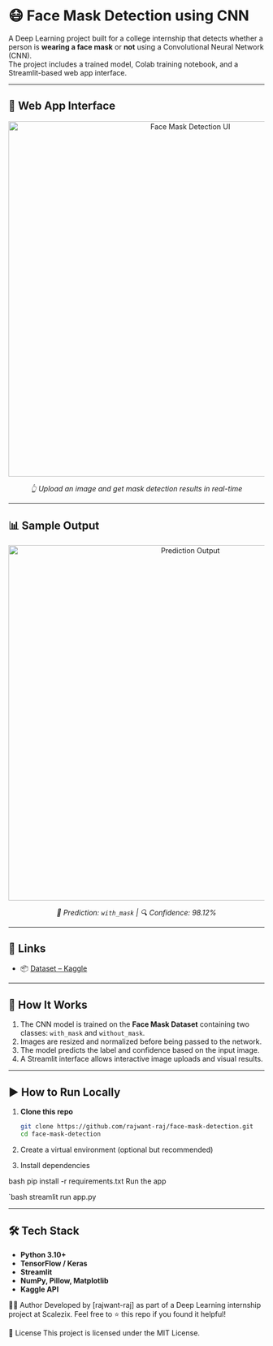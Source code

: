 # 😷 Face Mask Detection using CNN

A Deep Learning project built for a college internship that detects whether a person is **wearing a face mask** or **not** using a Convolutional Neural Network (CNN).  
The project includes a trained model, Colab training notebook, and a Streamlit-based web app interface.

---

## 📸 Web App Interface

<div align="center">
  <img src="assets/streamlit-ui.png" alt="Face Mask Detection UI" width="700"/>
  <p><em>👆 Upload an image and get mask detection results in real-time</em></p>
</div>

---

## 📊 Sample Output

<div align="center">
  <img src="assets/ui-on-sample-data.png" alt="Prediction Output" width="700"/>
  <p><em>🧠 Prediction: <code>with_mask</code> | 🔍 Confidence: 98.12%</em></p>
</div>

---

## 🔗 Links

- 📦 [Dataset – Kaggle](https://www.kaggle.com/datasets/omkargurav/face-mask-dataset)  
---

## 🧠 How It Works

1. The CNN model is trained on the **Face Mask Dataset** containing two classes: `with_mask` and `without_mask`.
2. Images are resized and normalized before being passed to the network.
3. The model predicts the label and confidence based on the input image.
4. A Streamlit interface allows interactive image uploads and visual results.

---

## ▶️ How to Run Locally

1. **Clone this repo**
   ```bash
   git clone https://github.com/rajwant-raj/face-mask-detection.git
   cd face-mask-detection
2. Create a virtual environment (optional but recommended)

3. Install dependencies

bash
pip install -r requirements.txt
Run the app

`bash
streamlit run app.py

---

## 🛠️ Tech Stack

- **Python 3.10+**
- **TensorFlow / Keras**
- **Streamlit**
- **NumPy, Pillow, Matplotlib**
- **Kaggle API**


🙋‍♂️ Author
Developed by [rajwant-raj] as part of a Deep Learning internship project at Scalezix.
Feel free to ⭐ this repo if you found it helpful!

📜 License
This project is licensed under the MIT License.



